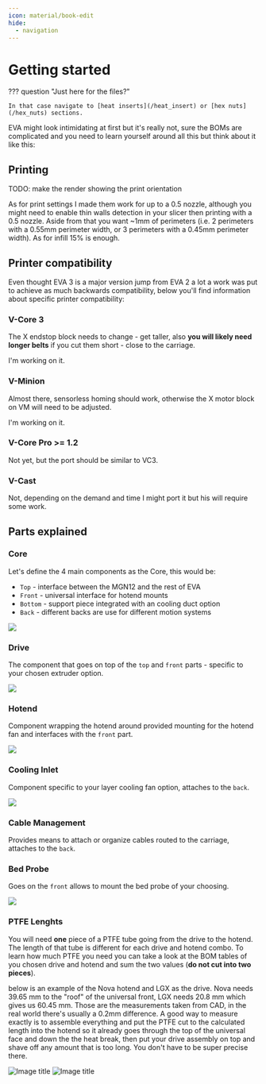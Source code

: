 ```yaml
---
icon: material/book-edit
hide:
  - navigation
---
```


# Getting started

??? question "Just here for the files?"

    In that case navigate to [heat inserts](/heat_insert) or [hex nuts](/hex_nuts) sections.

EVA might look intimidating at first but it's really not, sure the BOMs are complicated and you need to learn yourself around all this but think about it like this:

## Printing

TODO: make the render showing the print orientation

As for print settings I made them work for up to a 0.5 nozzle, although you might need to enable thin walls detection in your slicer then printing with a 0.5 nozzle. Aside from that you want ~1mm of perimeters (i.e. 2 perimeters with a 0.55mm perimeter width, or 3 perimeters with a 0.45mm perimeter width). As for infill 15% is enough.

## Printer compatibility

Even thought EVA 3 is a major version jump from EVA 2 a lot a work was put to achieve as much backwards compatibility, below you'll find information about specific printer compatibility:

### V-Core 3

The X endstop block needs to change - get taller, also **you will likely need longer belts** if you cut them short - close to the carriage.

I'm working on it.

### V-Minion

Almost there, sensorless homing should work, otherwise the X motor block on VM will need to be adjusted.

I'm working on it.

### V-Core Pro >= 1.2

Not yet, but the port should be similar to VC3.

### V-Cast

Not, depending on the demand and time I might port it but his will require some work.

## Parts explained

### Core

Let's define the 4 main components as the Core, this would be:

- `Top` - interface between the MGN12 and the rest of EVA
- `Front` - universal interface for hotend mounts
- `Bottom` - support piece integrated with an cooling duct option
- `Back` - different backs are use for different motion systems

![](assets/GS_core.png)

### Drive

The component that goes on top of the `top` and `front` parts - specific to your chosen extruder option.

![](assets/GS_drive.png)

### Hotend

Component wrapping the hotend around provided mounting for the hotend fan and interfaces with the `front` part.

![](assets/GS_hotend.png)

### Cooling Inlet

Component specific to your layer cooling fan option, attaches to the `back`.

![](assets/GS_cooling_inlet.png)

### Cable Management

Provides means to attach or organize cables routed to the carriage, attaches to the `back`.

### Bed Probe

Goes on the `front` allows to mount the bed probe of your choosing.

![](assets/GS_probe.png)

### PTFE Lenghts

You will need **one** piece of a PTFE tube going from the drive to the hotend. The length of that tube is different for each drive and hotend combo. To learn how much PTFE you need you can take a look at the BOM tables of you chosen drive and hotend and sum the two values (**do not cut into two pieces**).

below is an example of the Nova hotend and LGX as the drive. Nova needs 39.65 mm to the "roof" of the universal front, LGX needs 20.8 mm which gives us 60.45 mm. Those are the measurements taken from CAD, in the real world there's usually a 0.2mm difference. A good way to measure exactly is to assemble everything and put the PTFE cut to the calculated length into the hotend so it already goes through the top of the universal face and down the the heat break, then put your drive assembly on top and shave off any amount that is too long. You don't have to be super precise there.

![Image title](assets/pfte_cross_section_white.png#only-dark)
![Image title](assets/pfte_cross_section_black.png#only-light)
